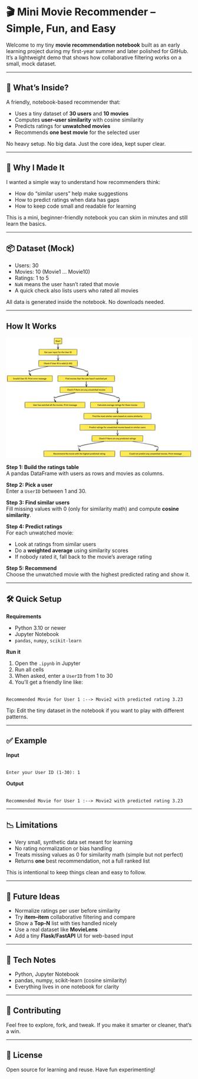 
# 🎬 Mini Movie Recommender – Simple, Fun, and Easy

Welcome to my tiny **movie recommendation notebook** built as an early learning project during my first-year summer and later polished for GitHub. It’s a lightweight demo that shows how collaborative filtering works on a small, mock dataset.

---

## 🎯 What’s Inside?

A friendly, notebook-based recommender that:
- Uses a tiny dataset of **30 users** and **10 movies**
- Computes **user–user similarity** with cosine similarity
- Predicts ratings for **unwatched movies**
- Recommends **one best movie** for the selected user

No heavy setup. No big data. Just the core idea, kept super clear.

---

## 🍿 Why I Made It

I wanted a simple way to understand how recommenders think:
- How do “similar users” help make suggestions
- How to predict ratings when data has gaps
- How to keep code small and readable for learning

This is a mini, beginner-friendly notebook you can skim in minutes and still learn the basics.

---

## 📦 Dataset (Mock)

- Users: 30  
- Movies: 10 (Movie1 … Movie10)  
- Ratings: 1 to 5  
- `NaN` means the user hasn’t rated that movie  
- A quick check also lists users who rated all movies

All data is generated inside the notebook. No downloads needed.

---

## How It Works

![Workflow](recommend%20system.png)

**Step 1: Build the ratings table**  
A pandas DataFrame with users as rows and movies as columns.

**Step 2: Pick a user**  
Enter a `UserID` between 1 and 30.

**Step 3: Find similar users**  
Fill missing values with 0 (only for similarity math) and compute **cosine similarity**.

**Step 4: Predict ratings**  
For each unwatched movie:
- Look at ratings from similar users
- Do a **weighted average** using similarity scores
- If nobody rated it, fall back to the movie’s average rating

**Step 5: Recommend**  
Choose the unwatched movie with the highest predicted rating and show it.

---

## 🛠️ Quick Setup

**Requirements**
- Python 3.10 or newer
- Jupyter Notebook
- `pandas`, `numpy`, `scikit-learn`

**Run it**
1. Open the `.ipynb` in Jupyter  
2. Run all cells  
3. When asked, enter a `UserID` from 1 to 30  
4. You’ll get a friendly line like:
```

Recommended Movie for User 1 :--> Movie2 with predicted rating 3.23

```

Tip: Edit the tiny dataset in the notebook if you want to play with different patterns.

---

## ✅ Example

**Input**
```

Enter your User ID (1-30): 1

```

**Output**
```

Recommended Movie for User 1 :--> Movie2 with predicted rating 3.23

```

---

## 📉 Limitations

- Very small, synthetic data set meant for learning  
- No rating normalization or bias handling  
- Treats missing values as 0 for similarity math (simple but not perfect)  
- Returns **one** best recommendation, not a full ranked list

This is intentional to keep things clean and easy to follow.

---

## 🚀 Future Ideas

- Normalize ratings per user before similarity  
- Try **item–item** collaborative filtering and compare  
- Show a **Top-N** list with ties handled nicely  
- Use a real dataset like **MovieLens**  
- Add a tiny **Flask/FastAPI** UI for web-based input

---

## 🔧 Tech Notes

- Python, Jupyter Notebook  
- pandas, numpy, scikit-learn (cosine similarity)  
- Everything lives in one notebook for clarity

---

## 🤝 Contributing

Feel free to explore, fork, and tweak. If you make it smarter or cleaner, that’s a win.

---

## 📝 License

Open source for learning and reuse. Have fun experimenting!
